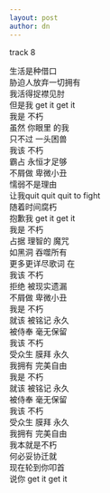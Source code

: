 ```yaml
---
layout: post
author: dn
---
```

track 8

生活是种借口  
胁迫人放弃一切拥有  
我活得捉襟见肘  
但是我 get it get it  
我是 不朽  
虽然 你眼里 的我  
只不过 一头困兽  
我该 不朽  
霸占 永恒才足够  
不屑做 卑微小丑  
懦弱不是理由  
让我quit quit quit to fight  
随着时间腐朽  
抱歉我 get it get it  
我是 不朽  
占据 理智的 魔咒  
如黑洞 吞噬所有  
更多更详尽歌词 在  
我该 不朽  
拒绝 被现实遗漏  
不屑做 卑微小丑  
我是 不朽  
就该 被铭记 永久  
被侍奉 毫无保留  
我该 不朽  
受众生 膜拜 永久  
我拥有 完美自由  
我是 不朽  
就该 被铭记 永久  
被侍奉 毫无保留  
我该 不朽  
受众生 膜拜 永久  
我拥有 完美自由  
我本就是不朽  
何必妥协迁就  
现在轮到你叩首  
说你 get it get it  
